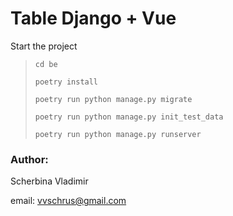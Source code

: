 # Table Django + Vue

Start the project

>`cd be`
> 
>`poetry install `
>
> `poetry run python manage.py migrate`
> 
> `poetry run python manage.py init_test_data`
> 
> `poetry run python manage.py runserver`

### Author: 

Scherbina Vladimir

email: vvschrus@gmail.com